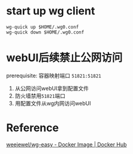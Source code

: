 # start up wg client 

```shell
wg-quick up $HOME/.wg0.conf
wg-quick down $HOME/.wg0.conf
```

# webUI后续禁止公网访问

prerequisite: 容器映射端口 `51821:51821`

1. 从公网访问webUI拿到配置文件
2. 防火墙禁用`51821`端口
3. 用配置文件从wg内网访问webUI

# Reference

[weejewel/wg-easy - Docker Image | Docker Hub](https://hub.docker.com/r/weejewel/wg-easy)

